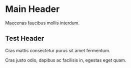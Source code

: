 # Main Header

Maecenas faucibus mollis interdum.

<section class="section-intro  ">
  <div class="content">
    <h2>Test Header</h2>
    <div><p>Cras mattis consectetur purus sit amet fermentum.</p></div>
  </div>
</section>

Cras justo odio, dapibus ac facilisis in, egestas eget quam.